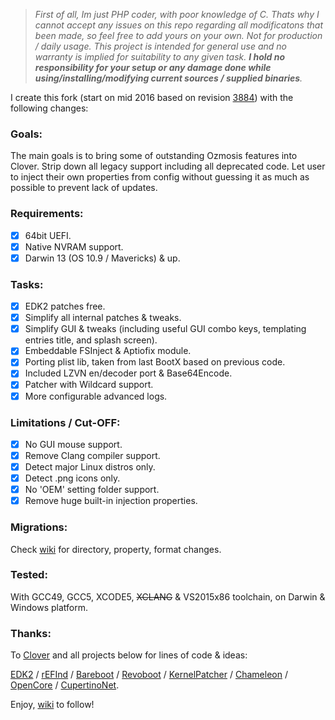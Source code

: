 > _First of all, Im just PHP coder, with poor knowledge of C. Thats why I cannot accept any issues on this repo regarding all modificatons that been made, so feel free to add yours on your own. Not for production / daily usage. This project is intended for general use and no warranty is implied for suitability to any given task. **I hold no responsibility for your setup or any damage done while using/installing/modifying current sources / supplied binaries**._

I create this fork (start on mid 2016 based on revision [3884](https://sourceforge.net/p/cloverefiboot/code/3884/tree/)) with the following changes:

### Goals:

The main goals is to bring some of outstanding Ozmosis features into Clover. Strip down all legacy support including all deprecated code. Let user to inject their own properties from config without guessing it as much as possible to prevent lack of updates.

### Requirements:

- [x] 64bit UEFI.
- [x] Native NVRAM support.
- [x] Darwin 13 (OS 10.9 / Mavericks) & up.

### Tasks:

- [x] EDK2 patches free.
- [x] Simplify all internal patches & tweaks.
- [x] Simplify GUI & tweaks (including useful GUI combo keys, templating entries title, and splash screen).
- [x] Embeddable FSInject & Aptiofix module.
- [x] Porting plist lib, taken from last BootX based on previous code.
- [x] Included LZVN en/decoder port & Base64Encode.
- [x] Patcher with Wildcard support.
- [x] More configurable advanced logs.

### Limitations / Cut-OFF:

- [x] No GUI mouse support.
- [x] Remove Clang compiler support.
- [x] Detect major Linux distros only.
- [x] Detect .png icons only.
- [x] No 'OEM' setting folder support.
- [x] Remove huge built-in injection properties.

### Migrations:

Check [wiki](../../wiki) for directory, property, format changes.

### Tested:

With GCC49, GCC5, XCODE5, ~~XCLANG~~ & VS2015x86 toolchain, on Darwin & Windows platform.

### Thanks:

To [Clover](https://sourceforge.net/p/cloverefiboot/) and all projects below for lines of code & ideas:

[EDK2](https://github.com/tianocore/edk2) / [rEFInd](https://sourceforge.net/projects/refind/) / [Bareboot](https://github.com/SunnyKi/bareBoot) / [Revoboot](https://github.com/Piker-Alpha/RevoBoot) / [KernelPatcher](https://public.xzenue.com/diffusion/K/repository/master/) / [Chameleon](http://forge.voodooprojects.org/p/chameleon/) / [OpenCore](https://repo.hermitcrabslab.com/) / [CupertinoNet](https://github.com/CupertinoNet).


Enjoy, [wiki](../../wiki) to follow!
